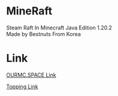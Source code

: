 # MineRaft
Steam Raft In Minecraft Java Edition 1.20.2   
Made by Bestnuts From Korea

# Link
[OURMC.SPACE Link](https://cafe.naver.com/minecraftgame/1898341)

[Topping Link](https://topping.place/products/208)
